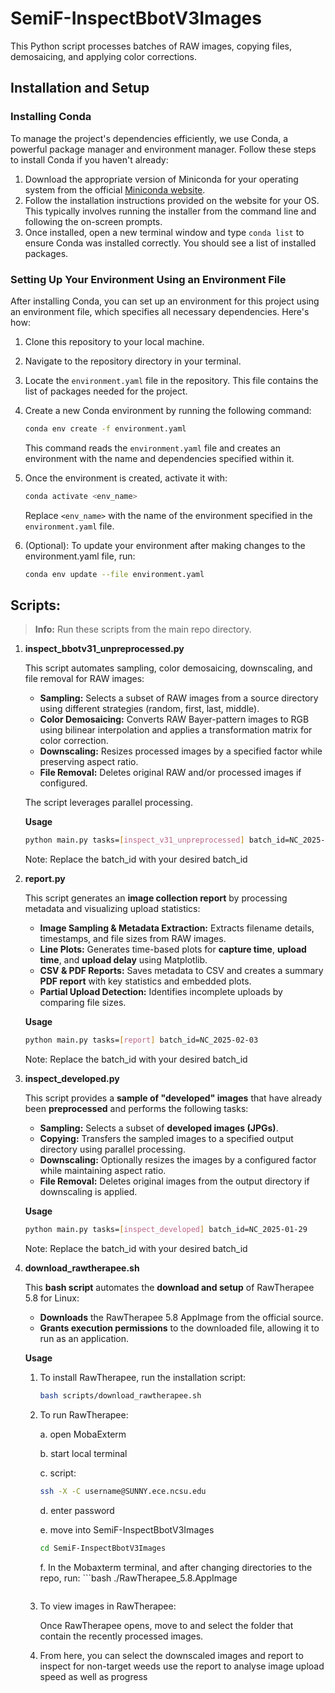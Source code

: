 # SemiF-InspectBbotV3Images

This Python script processes batches of RAW images, copying files, demosaicing, and applying color corrections.


## Installation and Setup

### Installing Conda
To manage the project's dependencies efficiently, we use Conda, a powerful package manager and environment manager. Follow these steps to install Conda if you haven't already:

1. Download the appropriate version of Miniconda for your operating system from the official [Miniconda website](https://docs.anaconda.com/free/miniconda/).
2. Follow the installation instructions provided on the website for your OS. This typically involves running the installer from the command line and following the on-screen prompts.
3. Once installed, open a new terminal window and type `conda list` to ensure Conda was installed correctly. You should see a list of installed packages.


### Setting Up Your Environment Using an Environment File
After installing Conda, you can set up an environment for this project using an environment file, which specifies all necessary dependencies. Here's how:

1. Clone this repository to your local machine.
2. Navigate to the repository directory in your terminal.
3. Locate the `environment.yaml` file in the repository. This file contains the list of packages needed for the project.
4. Create a new Conda environment by running the following command:
   ```bash
   conda env create -f environment.yaml
   ```
   This command reads the `environment.yaml` file and creates an environment with the name and dependencies specified within it.

5. Once the environment is created, activate it with:
   ```bash
   conda activate <env_name>
   ```
   Replace `<env_name>` with the name of the environment specified in the `environment.yaml` file.
6. (Optional): To update your environment after making changes to the environment.yaml file, run: 
    ```bash
    conda env update --file environment.yaml
    ```


## Scripts:

> **Info:** Run these scripts from the main repo directory.

1. **inspect_bbotv31_unpreprocessed.py**

   This script automates sampling, color demosaicing, downscaling, and file removal for RAW images:

   - **Sampling:** Selects a subset of RAW images from a source directory using different strategies (random, first, last, middle).
   - **Color Demosaicing:** Converts RAW Bayer-pattern images to RGB using bilinear interpolation and applies a transformation matrix for color correction.
   - **Downscaling:** Resizes processed images by a specified factor while preserving aspect ratio.
   - **File Removal:** Deletes original RAW and/or processed images if configured.

   The script leverages parallel processing.

   **Usage**

   ```bash
   python main.py tasks=[inspect_v31_unpreprocessed] batch_id=NC_2025-01-29
   ```
   Note: Replace the batch_id with your desired batch_id


2. **report.py**
   
   This script generates an **image collection report** by processing metadata and visualizing upload statistics:

   - **Image Sampling & Metadata Extraction:** Extracts filename details, timestamps, and file sizes from RAW images.
   - **Line Plots:** Generates time-based plots for **capture time**, **upload time**, and **upload delay** using Matplotlib.
   - **CSV & PDF Reports:** Saves metadata to CSV and creates a summary **PDF report** with key statistics and embedded plots.
   - **Partial Upload Detection:** Identifies incomplete uploads by comparing file sizes.

   **Usage**
   
   ```bash
   python main.py tasks=[report] batch_id=NC_2025-02-03
   ```
   Note: Replace the batch_id with your desired batch_id

3. **inspect_developed.py**

   This script provides a **sample of "developed" images** that have already been **preprocessed** and performs the following tasks:

   - **Sampling:** Selects a subset of **developed images (JPGs)**.
   - **Copying:** Transfers the sampled images to a specified output directory using parallel processing.
   - **Downscaling:** Optionally resizes the images by a configured factor while maintaining aspect ratio.
   - **File Removal:** Deletes original images from the output directory if downscaling is applied.

   **Usage**
   
   ```bash
   python main.py tasks=[inspect_developed] batch_id=NC_2025-01-29
   ```
   Note: Replace the batch_id with your desired batch_id

4. **download_rawtherapee.sh**

   This **bash script** automates the **download and setup** of RawTherapee 5.8 for Linux:

   - **Downloads** the RawTherapee 5.8 AppImage from the official source.  
   - **Grants execution permissions** to the downloaded file, allowing it to run as an application.

   **Usage**

   1. To install RawTherapee, run the installation script:
   
      ```bash
      bash scripts/download_rawtherapee.sh
      ```

   2. To run RawTherapee:

         a. open MobaExterm

         b. start local terminal

         c. script: 

         ```bash 
         ssh -X -C username@SUNNY.ece.ncsu.edu
         ```
         d. enter password

         e. move into SemiF-InspectBbotV3Images 

         ```bash
         cd SemiF-InspectBbotV3Images
         ```
         f. In the Mobaxterm terminal, and after changing directories to the repo, run:
          ```bash
         ./RawTherapee_5.8.AppImage
         ```
   
   3. To view images in RawTherapee:

      Once RawTherapee opens, move to and select the folder that contain the recently processed images.
   4. 
      From here, you can select the downscaled images and report to inspect for non-target weeds use the report to analyse image upload speed as well as progress
      
   


